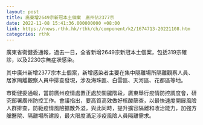 ```yaml
---
layout: post
title: 廣東增2649宗新冠本土個案　廣州佔2377宗
date: 2022-11-08 15:41:36.000000000 +08:00
link: https://news.rthk.hk/rthk/ch/component/k2/1674713-20221108.htm
categories: rthk
---
```


廣東省衛健委通報，過去一日，全省新增2649宗新冠本土個案，包括319宗確診，以及2230宗無症狀感染。

其中廣州新增2377宗本土個案，新增感染者主要在集中隔離場所隔離觀察人員、居家隔離觀察人員中排查發現，涉及海珠區、白雲區、天河區、花都區等地。 

市衛健委通報，當前廣州疫情處置正處於關鍵階段，廣東舉行疫情防控調度會，研究部署廣州防控工作。會議指出，要高質高效做好核酸篩查，以最快速度開展風險人群排查，防範疫情風險擴散外溢，與此同時，提升擴容隔離和收治能力，加強方艙醫院、隔離場所建設，最大限度滿足涉疫風險人員隔離需求。
